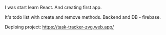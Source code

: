 I was start learn React.
And creating first app.

It's todo list with create and remove methods.
Backend and DB - firebase.

Deploing project: https://task-tracker-zvg.web.app/
